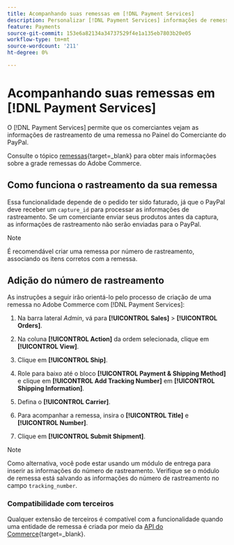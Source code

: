 ```yaml
---
title: Acompanhando suas remessas em [!DNL Payment Services]
description: Personalizar [!DNL Payment Services] informações de remessa e rastreamento exibidas no Painel do Comerciante do Paypal.
feature: Payments
source-git-commit: 153e6a82134a34737529f4e1a135eb7803b20e05
workflow-type: tm+mt
source-wordcount: '211'
ht-degree: 0%

---
```



# Acompanhando suas remessas em [!DNL Payment Services]

O [!DNL Payment Services] permite que os comerciantes vejam as informações de rastreamento de uma remessa no Painel do Comerciante do PayPal.

Consulte o tópico [remessas](https://experienceleague.adobe.com/en/docs/commerce-admin/stores-sales/order-management/shipments){target=_blank} para obter mais informações sobre a grade remessas do Adobe Commerce.

## Como funciona o rastreamento da sua remessa

Essa funcionalidade depende de o pedido ter sido faturado, já que o PayPal deve receber um `capture_id` para processar as informações de rastreamento. Se um comerciante enviar seus produtos antes da captura, as informações de rastreamento não serão enviadas para o PayPal.

>[!NOTE]
>
> É recomendável criar uma remessa por número de rastreamento, associando os itens corretos com a remessa.

## Adição do número de rastreamento

As instruções a seguir irão orientá-lo pelo processo de criação de uma remessa no Adobe Commerce com [!DNL Payment Services]:

1. Na barra lateral _Admin_, vá para **[!UICONTROL Sales]** > **[!UICONTROL Orders]**.

1. Na coluna **[!UICONTROL Action]** da ordem selecionada, clique em **[!UICONTROL View]**.

1. Clique em **[!UICONTROL Ship]**.

1. Role para baixo até o bloco **[!UICONTROL Payment & Shipping Method]** e clique em **[!UICONTROL Add Tracking Number]** em **[!UICONTROL Shipping Information]**.

1. Defina o **[!UICONTROL Carrier]**.

1. Para acompanhar a remessa, insira o **[!UICONTROL Title]** e **[!UICONTROL Number]**.

1. Clique em **[!UICONTROL Submit Shipment]**.

>[!NOTE]
>
> Como alternativa, você pode estar usando um módulo de entrega para inserir as informações do número de rastreamento. Verifique se o módulo de remessa está salvando as informações do número de rastreamento no campo `tracking_number`.

### Compatibilidade com terceiros

Qualquer extensão de terceiros é compatível com a funcionalidade quando uma entidade de remessa é criada por meio da [API do Commerce](https://developer.adobe.com/commerce/webapi/rest/attributes/#magentosalesapishipmentrepositoryinterface-shipmentrepositoryinterface){target=_blank}.
